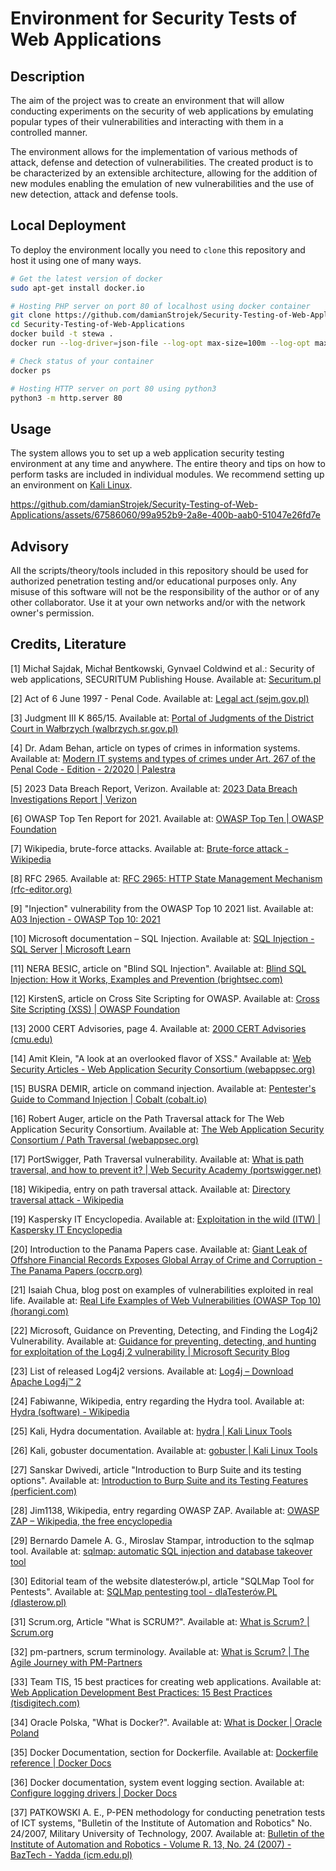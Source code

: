 # Environment for Security Tests of Web Applications

## Description

The aim of the project was to create an environment that will allow conducting experiments on the security of web applications by emulating popular types of their vulnerabilities and interacting with them in a controlled manner. 

The environment allows for the implementation of various methods of attack, defense and detection of vulnerabilities. The created product is to be characterized by an extensible architecture, allowing for the addition of new modules enabling the emulation of new vulnerabilities and the use of new detection, attack and defense tools.

## Local Deployment

To deploy the environment locally you need to `clone` this repository and host it using one of many ways. 

```bash
# Get the latest version of docker
sudo apt-get install docker.io

# Hosting PHP server on port 80 of localhost using docker container
git clone https://github.com/damianStrojek/Security-Testing-of-Web-Applications.git
cd Security-Testing-of-Web-Applications
docker build -t stewa .
docker run --log-driver=json-file --log-opt max-size=100m --log-opt max-file=3 -dp 127.0.0.1:80:80 stewa

# Check status of your container
docker ps

# Hosting HTTP server on port 80 using python3
python3 -m http.server 80
```

## Usage

The system allows you to set up a web application security testing environment at any time and anywhere. The entire theory and tips on how to perform tasks are included in individual modules. We recommend setting up an environment on [Kali Linux](https://www.kali.org/).

https://github.com/damianStrojek/Security-Testing-of-Web-Applications/assets/67586060/99a952b9-2a8e-400b-aab0-51047e26fd7e

## Advisory

All the scripts/theory/tools included in this repository should be used for authorized penetration testing and/or educational purposes only. Any misuse of this software will not be the responsibility of the author or of any other collaborator. Use it at your own networks and/or with the network owner's permission.

## Credits, Literature

[1] Michał Sajdak, Michał Bentkowski, Gynvael Coldwind et al.: Security of web applications, SECURITUM Publishing House. Available at: [Securitum.pl](https://sklep.securitum.pl/ksiazka-bezpieczenstwo-aplikacji-webowych)

[2] Act of 6 June 1997 - Penal Code. Available at: [Legal act (sejm.gov.pl)](https://isap.sejm.gov.pl/isap.nsf/download.xsp/WDU19970880553/U/D19970553Lj.pdf)

[3] Judgment III K 865/15. Available at: [Portal of Judgments of the District Court in Wałbrzych (walbrzych.sr.gov.pl)](https://orzeczenia.walbrzych.sr.gov.pl/content/$N/155020200001506_III_K_000865_2015_Uz_2016-09-23_001)

[4] Dr. Adam Behan, article on types of crimes in information systems. Available at: [Modern IT systems and types of crimes under Art. 267 of the Penal Code - Edition - 2/2020 | Palestra](https://palestra.pl/pl/czasopismo/wydanie/2-2020/artykul/wspolczesne-systemy-informatyczne-a-typy-przestepstw-z-art.-267-kodeksu-karnego)

[5] 2023 Data Breach Report, Verizon. Available at: [2023 Data Breach Investigations Report | Verizon](https://www.verizon.com/business/resources/reports/dbir/)

[6] OWASP Top Ten Report for 2021. Available at: [OWASP Top Ten | OWASP Foundation](https://owasp.org/www-project-top-ten/)

[7] Wikipedia, brute-force attacks. Available at: [Brute-force attack - Wikipedia](https://en.wikipedia.org/wiki/Brute-force_attack)

[8] RFC 2965. Available at: [RFC 2965: HTTP State Management Mechanism (rfc-editor.org)](https://www.rfc-editor.org/rfc/rfc2965)

[9] "Injection" vulnerability from the OWASP Top 10 2021 list. Available at: [A03 Injection - OWASP Top 10: 2021](https://owasp.org/Top10/A03_2021-Injection/)

[10] Microsoft documentation – SQL Injection. Available at: [SQL Injection - SQL Server | Microsoft Learn](https://learn.microsoft.com/en-us/sql/relational-databases/security/sql-injection?view=sql-server-ver16)

[11] NERA BESIC, article on "Blind SQL Injection". Available at: [Blind SQL Injection: How it Works, Examples and Prevention (brightsec.com)](https://brightsec.com/blog/blind-sql-injection/)

[12] KirstenS, article on Cross Site Scripting for OWASP. Available at: [Cross Site Scripting (XSS) | OWASP Foundation](https://owasp.org/www-community/attacks/xss/)

[13] 2000 CERT Advisories, page 4. Available at: [2000 CERT Advisories (cmu.edu)](https://insights.sei.cmu.edu/documents/507/2000_019_001_496188.pdf)

[14] Amit Klein, "A look at an overlooked flavor of XSS." Available at: [Web Security Articles - Web Application Security Consortium (webappsec.org)](http://www.webappsec.org/projects/articles/071105.shtml)

[15] BUSRA DEMIR, article on command injection. Available at: [Pentester's Guide to Command Injection | Cobalt (cobalt.io)](https://www.cobalt.io/blog/a-pentesters-guide-to-command-injection)

[16] Robert Auger, article on the Path Traversal attack for The Web Application Security Consortium. Available at: [The Web Application Security Consortium / Path Traversal (webappsec.org)](http://projects.webappsec.org/w/page/13246952/Path%20Traversal)

[17] PortSwigger, Path Traversal vulnerability. Available at: [What is path traversal, and how to prevent it? | Web Security Academy (portswigger.net)](https://portswigger.net/web-security/file-path-traversal)

[18] Wikipedia, entry on path traversal attack. Available at: [Directory traversal attack - Wikipedia](https://en.wikipedia.org/wiki/Directory_traversal_attack)

[19] Kaspersky IT Encyclopedia. Available at: [Exploitation in the wild (ITW) | Kaspersky IT Encyclopedia](https://encyclopedia.kaspersky.com/glossary/exploitation-in-the-wild-itw/#:~:text=A%20term%20defining%20the%20scope,on%20computers%20for%20research%20purposes.)

[20] Introduction to the Panama Papers case. Available at: [Giant Leak of Offshore Financial Records Exposes Global Array of Crime and Corruption - The Panama Papers (occrp.org)](https://www.occrp.org/en/panamapapers/overview/intro/)

[21] Isaiah Chua, blog post on examples of vulnerabilities exploited in real life. Available at: [Real Life Examples of Web Vulnerabilities (OWASP Top 10) (horangi.com)](https://www.horangi.com/blog/real-life-examples-of-web-vulnerabilities)

[22] Microsoft, Guidance on Preventing, Detecting, and Finding the Log4j2 Vulnerability. Available at: [Guidance for preventing, detecting, and hunting for exploitation of the Log4j 2 vulnerability | Microsoft Security Blog](https://www.microsoft.com/en-us/security/blog/2021/12/11/guidance-for-preventing-detecting-and-hunting-for-cve-2021-44228-log4j-2-exploitation/)

[23] List of released Log4j2 versions. Available at: [Log4j – Download Apache Log4j™ 2](https://logging.apache.org/log4j/2.x/download.html)

[24] Fabiwanne, Wikipedia, entry regarding the Hydra tool. Available at: [Hydra (software) - Wikipedia](https://en.wikipedia.org/wiki/Hydra_(software))

[25] Kali, Hydra documentation. Available at: [hydra | Kali Linux Tools](https://www.kali.org/tools/hydra/)

[26] Kali, gobuster documentation. Available at: [gobuster | Kali Linux Tools](https://www.kali.org/tools/gobuster/)

[27] Sanskar Dwivedi, article "Introduction to Burp Suite and its testing options". Available at: [Introduction to Burp Suite and its Testing Features (perficient.com)](https://blogs.perficient.com/2023/03/17/introduction-to-burp-suite-and-its-testing-features/)

[28] Jim1138, Wikipedia, entry regarding OWASP ZAP. Available at: [OWASP ZAP – Wikipedia, the free encyclopedia](https://en.wikipedia.org/wiki/OWASP_ZAP)

[29] Bernardo Damele A. G., Miroslav Stampar, introduction to the sqlmap tool. Available at: [sqlmap: automatic SQL injection and database takeover tool](https://sqlmap.org/)

[30] Editorial team of the website dlatesterów.pl, article "SQLMap Tool for Pentests". Available at: [SQLMap pentesting tool - dlaTesterów.PL (dlasterow.pl)](https://www.dlatesterow.pl/sqlmap-narzedzie-do-pentestow/)

[31] Scrum.org, Article "What is SCRUM?". Available at: [What is Scrum? | Scrum.org](https://www.scrum.org/resources/what-scrum-module)

[32] pm-partners, scrum terminology. Available at: [What is Scrum? | The Agile Journey with PM-Partners](https://www.pm-partners.com.au/the-agile-journey-a-scrum-overview/)

[33] Team TIS, 15 best practices for creating web applications. Available at: [Web Application Development Best Practices: 15 Best Practices (tisdigitech.com)](https://www.tisdigitech.com/blog/best-practices-of-web-application-development/#1-keep-it-simple)

[34] Oracle Polska, "What is Docker?". Available at: [What is Docker | Oracle Poland](https://www.oracle.com/pl/cloud/cloud-native/container-registry/what-is-docker/)

[35] Docker Documentation, section for Dockerfile. Available at: [Dockerfile reference | Docker Docs](https://docs.docker.com/engine/reference/builder/)

[36] Docker documentation, system event logging section. Available at: [Configure logging drivers | Docker Docs](https://docs.docker.com/config/containers/logging/configure/)

[37] PATKOWSKI A. E., P-PEN methodology for conducting penetration tests of ICT systems, "Bulletin of the Institute of Automation and Robotics" No. 24/2007, Military University of Technology, 2007. Available at: [Bulletin of the Institute of Automation and Robotics - Volume R. 13, No. 24 (2007) - BazTech - Yadda (icm.edu.pl)](https://yadda.icm.edu.pl/baztech/element/bwmeta1.element.baztech-article-BWAK-0008-0005?q=bwmeta1.element.baztech-volume-1427-3578-biuletyn_instytutu_automatyki_i_robotyki-2007-nr_24;4&qt=CHILDREN-STATELESS)
